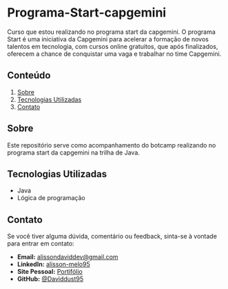 # Programa-Start-capgemini
<justify>
Curso que estou realizando no programa start da capgemini. O programa Start é uma iniciativa da Capgemini para acelerar a formação de novos talentos em tecnologia, com cursos online gratuitos, que após finalizados, oferecem a chance de conquistar uma vaga e trabalhar no time Capgemini.
</justify>

## Conteúdo

1. [Sobre](#sobre)
2. [Tecnologias Utilizadas](#tecnologias-utilizadas)
3. [Contato](#contato)

## Sobre
<justify>
Este repositório serve como acompanhamento do botcamp realizando no programa start da capgemini na trilha de Java.
</justify>

## Tecnologias Utilizadas

- Java
- Lógica de programação

## Contato
Se você tiver alguma dúvida, comentário ou feedback, sinta-se à vontade para entrar em contato:

- **Email:** alissondaviddev@gmail.com
- **LinkedIn:** [alisson-melo95](https://www.linkedin.com/in/alisson-melo95/) 
- **Site Pessoal:** [Portifólio](https://alissondev.tech)
- **GitHub:** [@Daviddust95](https://github.com/Daviddust95)
